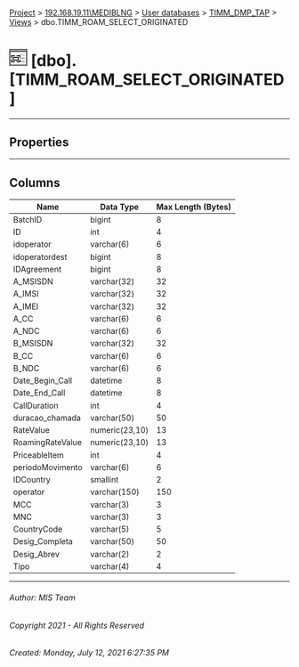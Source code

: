 #### 

[Project](../../../../index.md) > [192.168.19.11\\MEDIBLNG](../../../index.md) > [User databases](../../index.md) > [TIMM_DMP_TAP](../index.md) > [Views](Views.md) > dbo.TIMM_ROAM_SELECT_ORIGINATED

# ![Views](../../../../Images/View32.png) [dbo].[TIMM_ROAM_SELECT_ORIGINATED]

---

## <a name="#properties"></a>Properties



---

## <a name="#columns"></a>Columns

| Name | Data Type | Max Length (Bytes) |
|---|---|---|
| BatchID | bigint | 8 |
| ID | int | 4 |
| idoperator | varchar(6) | 6 |
| idoperatordest | bigint | 8 |
| IDAgreement | bigint | 8 |
| A_MSISDN | varchar(32) | 32 |
| A_IMSI | varchar(32) | 32 |
| A_IMEI | varchar(32) | 32 |
| A_CC | varchar(6) | 6 |
| A_NDC | varchar(6) | 6 |
| B_MSISDN | varchar(32) | 32 |
| B_CC | varchar(6) | 6 |
| B_NDC | varchar(6) | 6 |
| Date_Begin_Call | datetime | 8 |
| Date_End_Call | datetime | 8 |
| CallDuration | int | 4 |
| duracao_chamada | varchar(50) | 50 |
| RateValue | numeric(23,10) | 13 |
| RoamingRateValue | numeric(23,10) | 13 |
| PriceableItem | int | 4 |
| periodoMovimento | varchar(6) | 6 |
| IDCountry | smallint | 2 |
| operator | varchar(150) | 150 |
| MCC | varchar(3) | 3 |
| MNC | varchar(3) | 3 |
| CountryCode | varchar(5) | 5 |
| Desig_Completa | varchar(50) | 50 |
| Desig_Abrev | varchar(2) | 2 |
| Tipo | varchar(4) | 4 |


---

###### Author:  MIS Team

###### Copyright 2021 - All Rights Reserved

###### Created: Monday, July 12, 2021 6:27:35 PM

